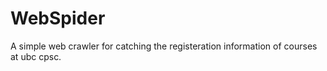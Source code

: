# WebSpider
A simple web crawler for catching the registeration information of courses at ubc cpsc.
